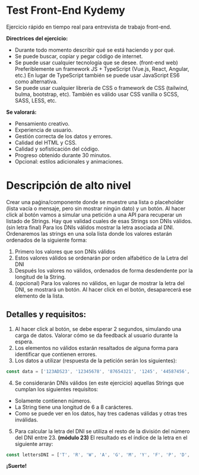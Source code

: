 # Test Front-End Kydemy

Ejercicio rápido en tiempo real para entrevista de trabajo front-end.

**Directrices del ejercicio:**
- Durante todo momento describir qué se está haciendo y por qué.
- Se puede buscar, copiar y pegar código de internet.
- Se puede usar cualquier tecnología que se desee. (front-end web) Preferiblemente un framework JS + TypeScript (Vue.js, React, Angular, etc.) En lugar de TypeScript también se puede usar JavaScript ES6 como alternativa.
- Se puede usar cualquier librería de CSS o framework de CSS (tailwind, bulma, bootstrap, etc). También es válido usar CSS vanilla o SCSS, SASS, LESS, etc.

**Se valorará:**
- Pensamiento creativo.
- Experiencia de usuario.
- Gestión correcta de los datos y errores.
- Calidad del HTML y CSS.
- Calidad y sofisticación del código.
- Progreso obtenido durante 30 minutos.
- Opcional: estilos adicionales y animaciones.

# Descripción de alto nivel
Crear una paǵina/componente donde se muestre una lista o placeholder (lista vacía o mensaje, pero sin mostrar ningún dato) y un botón.
Al hacer click al botón vamos a simular una petición a una API para recuperar un listado de Strings.
Hay que validad cuales de esas Strings son DNIs válidos. (sin letra final)
Para los DNIs válidos mostrar la letra asociada al DNI.
Ordenaremos las strings en una sola lista donde los valores estarán ordenados de la siguiente forma:
1. Primero los valores que son DNIs válidos
2. Estos valores válidos se ordenarán por orden alfabético de la Letra del DNI
3. Después los valores no válidos, ordenados de forma desdendente por la longitud de la String.
4. (opcional) Para los valores no válidos, en lugar de mostrar la letra del DNI, se mostrará un botón. Al hacer click en el botón, desaparecerá ese elemento de la lista.

## Detalles y requisitos:
1. Al hacer click al botón, se debe esperar 2 segundos, simulando una carga de datos. Valorar cómo se da feedback al usuario durante la espera.
2. Los elementos no válidos estarán resaltados de alguna forma para identificar que contienen errores.
3. Los datos a utilizar (respuesta de la petición serán los siguientes):
```javascript
const data = ['123ADS23', '12345678', '87654321', '1245', '44587456', '445678912354']
``` 
4. Se considerarán DNIs válidos (en este ejercicio) aquellas Strings que cumplan los siguientes requisitos:
  - Solamente contienen números.
  - La String tiene una longitud de 6 a 8 carácteres.
  - Como se puede ver en los datos, hay tres cadenas válidas y otras tres inválidas.
5. Para calcular la letra del DNI se utiliza el resto de la división del número del DNI entre 23. **(módulo 23)** El resultado es el índice de la letra en el siguiente array:
```javascript
const lettersDNI = ['T', 'R', 'W', 'A', 'G', 'M', 'Y', 'F', 'P', 'D', 'X', 'B', 'N', 'J', 'Z', 'S', 'Q', 'V', 'H', 'L', 'C', 'K', 'E']
```


**¡Suerte!**
